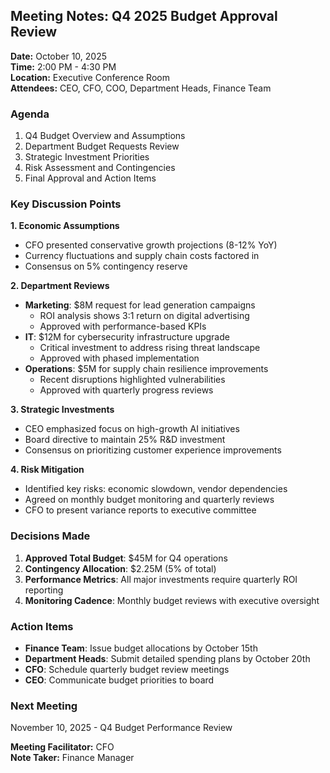 ## Meeting Notes: Q4 2025 Budget Approval Review

**Date:** October 10, 2025  
**Time:** 2:00 PM - 4:30 PM  
**Location:** Executive Conference Room  
**Attendees:** CEO, CFO, COO, Department Heads, Finance Team  

### Agenda
1. Q4 Budget Overview and Assumptions
2. Department Budget Requests Review
3. Strategic Investment Priorities
4. Risk Assessment and Contingencies
5. Final Approval and Action Items

### Key Discussion Points

**1. Economic Assumptions**
- CFO presented conservative growth projections (8-12% YoY)
- Currency fluctuations and supply chain costs factored in
- Consensus on 5% contingency reserve

**2. Department Reviews**
- **Marketing**: $8M request for lead generation campaigns
  - ROI analysis shows 3:1 return on digital advertising
  - Approved with performance-based KPIs
- **IT**: $12M for cybersecurity infrastructure upgrade
  - Critical investment to address rising threat landscape
  - Approved with phased implementation
- **Operations**: $5M for supply chain resilience improvements
  - Recent disruptions highlighted vulnerabilities
  - Approved with quarterly progress reviews

**3. Strategic Investments**
- CEO emphasized focus on high-growth AI initiatives
- Board directive to maintain 25% R&D investment
- Consensus on prioritizing customer experience improvements

**4. Risk Mitigation**
- Identified key risks: economic slowdown, vendor dependencies
- Agreed on monthly budget monitoring and quarterly reviews
- CFO to present variance reports to executive committee

### Decisions Made
1. **Approved Total Budget**: $45M for Q4 operations
2. **Contingency Allocation**: $2.25M (5% of total)
3. **Performance Metrics**: All major investments require quarterly ROI reporting
4. **Monitoring Cadence**: Monthly budget reviews with executive oversight

### Action Items
- **Finance Team**: Issue budget allocations by October 15th
- **Department Heads**: Submit detailed spending plans by October 20th
- **CFO**: Schedule quarterly budget review meetings
- **CEO**: Communicate budget priorities to board

### Next Meeting
November 10, 2025 - Q4 Budget Performance Review

**Meeting Facilitator:** CFO  
**Note Taker:** Finance Manager